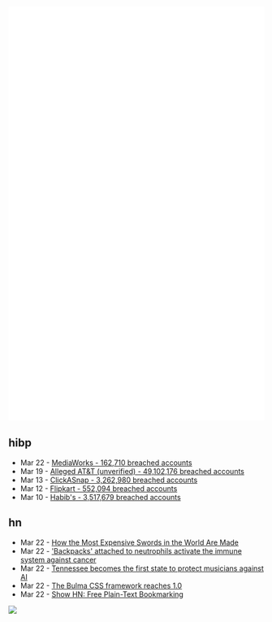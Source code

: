 ![Metrics](https://raw.githubusercontent.com/phixion/phixion/master/metrics.svg)

## hibp

<!--
for https://github.com/phixion/phixion/blob/main/.github/workflows/feeds.yml
-->
<!--START_SECTION:haveibeenpwnd-->
- Mar 22 - [MediaWorks - 162,710 breached accounts](https://haveibeenpwned.com/PwnedWebsites#MediaWorks)
- Mar 19 - [Alleged AT&T (unverified) - 49,102,176 breached accounts](https://haveibeenpwned.com/PwnedWebsites#AllegedATT)
- Mar 13 - [ClickASnap - 3,262,980 breached accounts](https://haveibeenpwned.com/PwnedWebsites#ClickASnap)
- Mar 12 - [Flipkart - 552,094 breached accounts](https://haveibeenpwned.com/PwnedWebsites#Flipkart)
- Mar 10 - [Habib's - 3,517,679 breached accounts](https://haveibeenpwned.com/PwnedWebsites#Habibs)
<!--END_SECTION:haveibeenpwnd-->

## hn

<!--
for https://github.com/phixion/phixion/blob/main/.github/workflows/feeds.yml
-->
<!--START_SECTION:hn-->
- Mar 22 - [How the Most Expensive Swords in the World Are Made](https://www.youtube.com/watch?v=Tt6WQYtefXA)
- Mar 22 - ['Backpacks' attached to neutrophils activate the immune system against cancer](https://medicalxpress.com/news/2024-03-backpacks-neutrophils-immune-cancer.html)
- Mar 22 - [Tennessee becomes the first state to protect musicians against AI](https://www.npr.org/2024/03/22/1240114159/tennessee-protect-musicians-artists-ai)
- Mar 22 - [The Bulma CSS framework reaches 1.0](https://github.com/jgthms/bulma/releases/tag/1.0.0)
- Mar 22 - [Show HN: Free Plain-Text Bookmarking](https://webtag.io)
<!--END_SECTION:hn-->

<!--
for https://yhype.me
-->
![](https://hit.yhype.me/github/profile?user_id=13013670)
